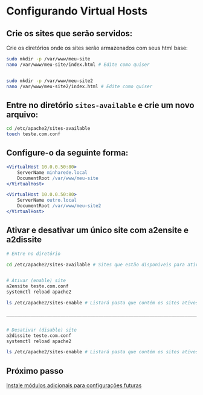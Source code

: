 # Configurando Virtual Hosts

## Crie os sites que serão servidos:

Crie os diretórios onde os sites serão armazenados com seus html base:

```bash
sudo mkdir -p /var/www/meu-site
nano /var/www/meu-site/index.html # Edite como quiser


sudo mkdir -p /var/www/meu-site2
nano /var/www/meu-site2/index.html # Edite como quiser
```

## Entre no diretório `sites-available` e crie um novo arquivo:

```bash
cd /etc/apache2/sites-available
touch teste.com.conf
```

## Configure-o da seguinte forma:

```apache
<VirtualHost 10.0.0.50:80>
    ServerName minharede.local
    DocumentRoot /var/www/meu-site
</VirtualHost>

<VirtualHost 10.0.0.50:80>
    ServerName outro.local
    DocumentRoot /var/www/meu-site2
</VirtualHost>
```

## Ativar e desativar um único site com a2ensite e a2dissite

```bash
# Entre no diretório

cd /etc/apache2/sites-available # Sites que estão disponíveis para ativar ou desativar


# Ativar (enable) site
a2ensite teste.com.conf
systemctl reload apache2

ls /etc/apache2/sites-enable # Listará pasta que contém os sites ativos

___________________________________________________________________________________________


# Desativar (disable) site
a2dissite teste.com.conf
systemctl reload apache2

ls /etc/apache2/sites-enable # Listará pasta que contém os sites ativos
```

## Próximo passo

[Instale módulos adicionais para configurações futuras](03-modulos-adicionais.md)
